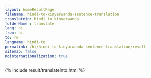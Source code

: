 ```yaml
---
layout: homeResultPage
fileName: hindi-to-kinyarwanda-sentence-translation
translatein: hindi_to_kinyarwanda
folderName : translate
lang: hi
from: hi
to: rw
langname: hindi-to
permalink: /hi/hindi-to-kinyarwanda-sentence-translation/result
sitemap: false
nointernationalization: true
---
```

{% include result/translateinto.html %}

<script src="/js/result/translation.js" data-foldername="{{page.folderName}}" data-lang="{{page.lang}}"></script>
